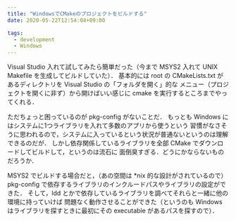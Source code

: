 ```yaml
---
title: "WindowsでCMakeのプロジェクトをビルドする"
date: 2020-05-22T12:54:04+09:00

tags:
  - development
  - Windows
---
```


Visual Studio 入れて試してみたら簡単だった（今まで MSYS2 入れて UNIX Makefile を生成してビルドしていた）．
基本的には root の CMakeLists.txt があるディレクトリを Visual Studio の「フォルダを開く」的な
メニュー（プロジェクトを開くに非ず）から開けばいい感じに cmake を実行するところまでやってくれる．

ただちょっと困っているのが pkg-config がないことだ．
もっとも Windows にはシステムに1つライブラリを入れて多数のアプリから使うという
習慣がなさそうに思われるので，システムに入っているという状況が普通ないというのは理解できるのだが．
しかし依存関係しているライブラリを全部 CMake でダウンロードしてビルドして，というのは流石に
面倒臭すぎる．どうにかならないものだろうか．

MSYS2 でビルドする場合だと，（あの空間は \*nix 的な設計がされているので）pkg-config
で依存するライブラリのインクルードパスやライブラリの設定ができた．
そして，ldd とかで依存しているライブラリを調べてそれらと一緒に他の環境に持っていけば
問題なく動作させることができた（というのも Windows はライブラリを探すときに最初にその executable
があるパスを探すので）．

